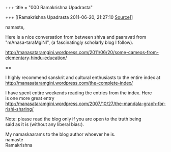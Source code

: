 +++
title = "000 Ramakrishna Upadrasta"

+++
[[Ramakrishna Upadrasta	2011-06-20, 21:27:10 [Source](https://groups.google.com/g/samskrita/c/gdcy6BdnAWQ)]]



namaste,

Here is a nice conversation from between shiva and paaravati from  
"mAnasa-taraMgiNI", (a fascinatingly scholarly blog I follow).

<http://manasataramgini.wordpress.com/2011/06/20/some-cameos-from-elementary-hindu-education/>

==

I highly recommend sanskrit and cultural enthusiasts to the entire index at  
<http://manasataramgini.wordpress.com/the-complete-index/>

I have spent entire weekends reading the entries from the index. Here  
is one more great entry  
<http://manasataramgini.wordpress.com/2007/10/27/the-mandala-graph-for-rishi-sharing/>

Note: please read the blog only if you are open to the truth being  
said as it is (without any liberal bias:).

My namaskaarams to the blog author whoever he is.  
namaste  
Ramakrishna  

